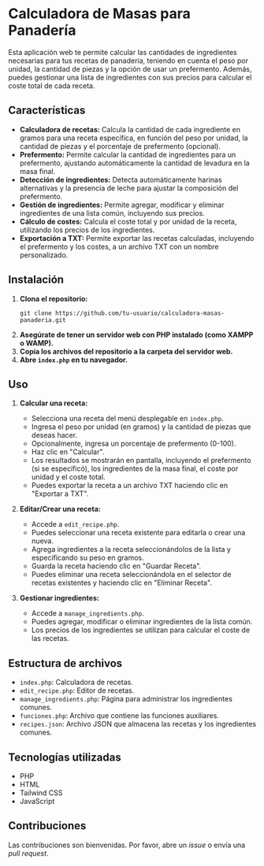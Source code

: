 # Calculadora de Masas para Panadería

Esta aplicación web te permite calcular las cantidades de ingredientes necesarias para tus recetas de panadería, 
teniendo en cuenta el peso por unidad, la cantidad de piezas y la opción de usar un prefermento. 
Además, puedes gestionar una lista de ingredientes con sus precios para calcular el coste total de cada receta.

## Características

- **Calculadora de recetas:** Calcula la cantidad de cada ingrediente en gramos para una receta específica, 
  en función del peso por unidad, la cantidad de piezas y el porcentaje de prefermento (opcional).
- **Prefermento:** Permite calcular la cantidad de ingredientes para un prefermento, ajustando 
  automáticamente la cantidad de levadura en la masa final.
- **Detección de ingredientes:** Detecta automáticamente harinas alternativas y la presencia de leche 
  para ajustar la composición del prefermento.
- **Gestión de ingredientes:** Permite agregar, modificar y eliminar ingredientes de una lista común, 
  incluyendo sus precios.
- **Cálculo de costes:** Calcula el coste total y por unidad de la receta, utilizando los precios de 
  los ingredientes.
- **Exportación a TXT:** Permite exportar las recetas calculadas, incluyendo el prefermento y los costes, 
  a un archivo TXT con un nombre personalizado.

## Instalación

1. **Clona el repositorio:**
   ```
   git clone https://github.com/tu-usuario/calculadora-masas-panaderia.git
   ```
2. **Asegúrate de tener un servidor web con PHP instalado (como XAMPP o WAMP).**
3. **Copia los archivos del repositorio a la carpeta del servidor web.**
4. **Abre `index.php` en tu navegador.**

## Uso

1. **Calcular una receta:**
    - Selecciona una receta del menú desplegable en `index.php`.
    - Ingresa el peso por unidad (en gramos) y la cantidad de piezas que deseas hacer.
    - Opcionalmente, ingresa un porcentaje de prefermento (0-100).
    - Haz clic en "Calcular".
    - Los resultados se mostrarán en pantalla, incluyendo el prefermento (si se especificó), los 
      ingredientes de la masa final, el coste por unidad y el coste total.
    - Puedes exportar la receta a un archivo TXT haciendo clic en "Exportar a TXT".

2. **Editar/Crear una receta:**
    - Accede a `edit_recipe.php`.
    - Puedes seleccionar una receta existente para editarla o crear una nueva.
    - Agrega ingredientes a la receta seleccionándolos de la lista y especificando su peso en gramos.
    - Guarda la receta haciendo clic en "Guardar Receta".
    - Puedes eliminar una receta seleccionándola en el selector de recetas existentes y haciendo clic en 
      "Eliminar Receta".

3. **Gestionar ingredientes:**
    - Accede a `manage_ingredients.php`.
    - Puedes agregar, modificar o eliminar ingredientes de la lista común.
    - Los precios de los ingredientes se utilizan para calcular el coste de las recetas.

## Estructura de archivos

- `index.php`: Calculadora de recetas.
- `edit_recipe.php`: Editor de recetas.
- `manage_ingredients.php`: Página para administrar los ingredientes comunes.
- `funciones.php`: Archivo que contiene las funciones auxiliares.
- `recipes.json`: Archivo JSON que almacena las recetas y los ingredientes comunes.

## Tecnologías utilizadas

- PHP
- HTML
- Tailwind CSS
- JavaScript

## Contribuciones

Las contribuciones son bienvenidas. Por favor, abre un *issue* o envía una *pull request*. 
